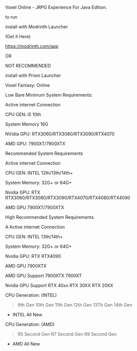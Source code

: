 Voxel Online - JRPG Experience For Java Edition.

to run

install with Modrinth Launcher

(Get it Here) 

https://modrinth.com/app

OR

NOT RECOMMENDED

install with Prism Launcher

Voxel Fantasy: Online

Low Bare Minimum System Requirements:

Active internet Connection

CPU GEN: i5 10th

System Memory 16G

NVidia GPU: RTX3060/RTX3080/RTX3090/RTX4070 

AMD GPU: 7900XT/7900XTX

Recommended System Requirements

Active internet Connection

CPU GEN: INTEL 12th/13th/14th+

System Memory: 32G+ or 64G+

Nvidia GPU: RTX RTX3060/RTX3080/RTX3090/RTX4070/RTX4080/RTX4090

AMD GPU 7900XT/7900XTX

High Recommended System Requirements

A Active internet Connection

CPU GEN: INTEL 13th/14th+

System Memory: 32G+ or 64G+

Nvidia GPU: RTX RTX4090

AMD GPU 7900XTX


AMD GPU Support
7900XTX
7900XT

Nvidia GPU Support
RTX 40xx
RTX 30XX
RTX 20XX

CPU Generation: (INTEL)
>9th Gen
>10th Gen
>11th Gen
>12th Gen
>13Th Gen
>14th Gen
+ INTEL All New

CPU Generation: (AMD)
>R5 Second Gen
>R7 Second Gen
>R9 Second Gen
+ AMD All New

  
